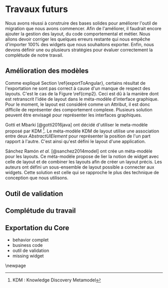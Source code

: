 # Travaux futurs

Nous avons réussi à construire des bases solides pour améliorer l'outil de migration que nous avons commencer.
Afin de l'améliorer, il faudrait encore ajouter la gestion des layout, du code comportemental et métier.
Nous allons devoir corriger les quelques erreurs restante qui nous empêche d'importer 100%
    des widgets que nous souhaitons exporter.
Enfin, nous devons définir une ou plusieurs stratégies pour évaluer correctement la complétude de notre travail.

## Amélioration des modèles

Comme expliqué Section \ref{exportToAngular}, certains résultat de l'exportation ne sont pas correct à cause d'un manque de respect des layouts.
C'est le cas de la Figure \ref{cmp2}.
Ceci est dû à la manière dont est retranscrit l'idée de layout dans le méta-modèle d'interface graphique.
Pour le moment, le layout est considéré comme un Attribut, il est donc difficile de représenter des comportement complexe.
Plusieurs solution peuvent être envisagé pour représenter les interfaces graphiques.

Gotti et Mbarki [@gotti2016java] ont décidé d'utiliser le meta-modèle proposé par KDM [^kdm].
Le méta-modèle KDM de layout utilise une association entre deux _AbstractUIElement_ pour représenter la position de l'un part rapport à l'autre.
C'est ainsi qu'est défini le layout d'une application.

Sánchez Ramón _et al._ [@sanchez2014model] ont crée un méta-modèle pour les layouts.
Ce méta-modèle propose de lier la notion de widget avec celle de layout et de combiner les layouts afin de
    créer un layout précis.
Les auteurs ont défini un sous-ensemble de layout possible a connecter aux widgets.
Cette solution est celle qui se rapproche le plus des technique de conception que nous utilisons.

[^kdm]: KDM : Knowledge Discovery Metamodel

## Outil de validation

## Complétude du travail

## Exportation du Core

- behavior complet
- business code
- outil de validation
- missing widget

\newpage